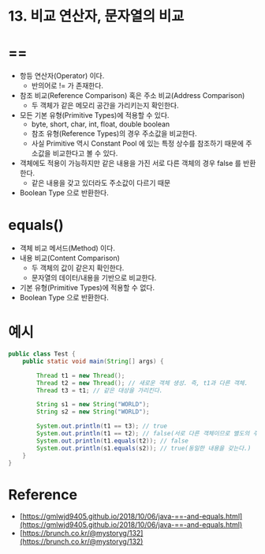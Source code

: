 # 13. 비교 연산자, 문자열의 비교

# ==

- 항등 연산자(Operator) 이다.
    - 반의어로 != 가 존재한다.
- 참조 비교(Reference Comparison) 혹은 주소 비교(Address Comparison)
    - 두 객체가 같은 메모리 공간을 가리키는지 확인한다.
- 모든 기본 유형(Primitive Types)에 적용할 수 있다.
    - byte, short, char, int, float, double boolean
    - 참조 유형(Reference Types)의 경우 주소값을 비교한다.
    - 사실 Primitive 역시 Constant Pool 에 있는 특정 상수를 참조하기 때문에 주소값을 비교한다고 볼 수 있다.
- 객체에도 적용이 가능하지만 같은 내용을 가진 서로 다른 객체의 경우 false 를 반환한다.
    - 같은 내용을 갖고 있더라도 주소값이 다르기 때문
- Boolean Type 으로 반환한다.

# equals()

- 객체 비교 메서드(Method) 이다.
- 내용 비교(Content Comparison)
    - 두 객체의 값이 같은지 확인한다.
    - 문자열의 데이터/내용을 기반으로 비교한다.
- 기본 유형(Primitive Types)에 적용할 수 없다.
- Boolean Type 으로 반환한다.

# 예시

```java
public class Test {
    public static void main(String[] args) {

        Thread t1 = new Thread();
        Thread t2 = new Thread(); // 새로운 객체 생성. 즉, t1과 다른 객체.
        Thread t3 = t1; // 같은 대상을 가리킨다.

        String s1 = new String("WORLD");
        String s2 = new String("WORLD");

        System.out.println(t1 == t3); // true
        System.out.println(t1 == t2); // false(서로 다른 객체이므로 별도의 주소를 갖는다.)
        System.out.println(t1.equals(t2)); // false
        System.out.println(s1.equals(s2)); // true(동일한 내용을 갖는다.)
    }
}
```

# Reference

- [https://gmlwjd9405.github.io/2018/10/06/java-==-and-equals.html](https://gmlwjd9405.github.io/2018/10/06/java-==-and-equals.html)
- [https://brunch.co.kr/@mystoryg/132](https://brunch.co.kr/@mystoryg/132)